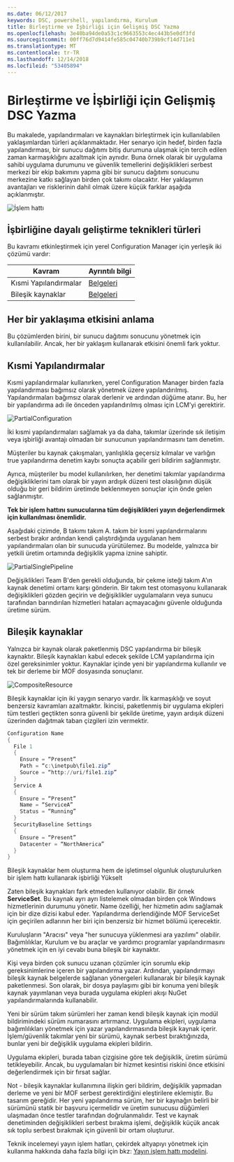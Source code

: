 ```yaml
---
ms.date: 06/12/2017
keywords: DSC, powershell, yapılandırma, Kurulum
title: Birleştirme ve İşbirliği için Gelişmiş DSC Yazma
ms.openlocfilehash: 3e40ba94de0a53c1c9663553c4ec443b5e0df3fd
ms.sourcegitcommit: 00ff76d7d9414fe585c04740b739b9cf14d711e1
ms.translationtype: MT
ms.contentlocale: tr-TR
ms.lasthandoff: 12/14/2018
ms.locfileid: "53405894"
---
```

# <a name="advanced-dsc-authoring-for-composition-and-collaboration"></a>Birleştirme ve İşbirliği için Gelişmiş DSC Yazma

Bu makalede, yapılandırmaları ve kaynakları birleştirmek için kullanılabilen yaklaşımlardan türleri açıklanmaktadır.
Her senaryo için hedef, birden fazla yapılandırması, bir sunucu dağıtımı bitiş durumuna ulaşmak için tercih edilen zaman karmaşıklığını azaltmak için aynıdır.
Buna örnek olarak bir uygulama sahibi uygulama durumunu ve güvenlik temellerini değişiklikleri serbest merkezi bir ekip bakımını yapma gibi bir sunucu dağıtımı sonucunu merkezine katkı sağlayan birden çok takımı olacaktır.
Her yaklaşımın avantajları ve risklerinin dahil olmak üzere küçük farklar aşağıda açıklanmıştır.

![İşlem hattı](../images/Pipeline.jpg)

## <a name="types-of-collaborative-authoring-techniques"></a>İşbirliğine dayalı geliştirme teknikleri türleri

Bu kavramı etkinleştirmek için yerel Configuration Manager için yerleşik iki çözümü vardır:

| Kavram | Ayrıntılı bilgi
|-|-
| Kısmi Yapılandırmalar | [Belgeleri](../pull-server/partialConfigs.md)
| Bileşik kaynaklar | [Belgeleri](../resources/authoringResourceComposite.md)

## <a name="understanding-the-impact-of-each-approach"></a>Her bir yaklaşıma etkisini anlama

Bu çözümlerden birini, bir sunucu dağıtımı sonucunu yönetmek için kullanılabilir.
Ancak, her bir yaklaşım kullanarak etkisini önemli fark yoktur.

## <a name="partial-configurations"></a>Kısmi Yapılandırmalar

Kısmi yapılandırmalar kullanırken, yerel Configuration Manager birden fazla yapılandırması bağımsız olarak yönetmek üzere yapılandırılmış.
Yapılandırmaları bağımsız olarak derlenir ve ardından düğüme atanır.
Bu, her bir yapılandırma adı ile önceden yapılandırılmış olması için LCM'yi gerektirir.

![PartialConfiguration](../images/PartialConfiguration.jpg)

İki kısmi yapılandırmaları sağlamak ya da daha, takımlar üzerinde sık iletişim veya işbirliği avantajı olmadan bir sunucunun yapılandırmasını tam denetim.

Müşteriler bu kaynak çakışmaları, yanlışlıkla geçersiz kılmalar ve varlığın true yapılandırma denetim kaybı sonuçta açabilir geri bildirim sağlanmıştır.

Ayrıca, müşteriler bu model kullanılırken, her denetimi takımlar yapılandırma değişikliklerini tam olarak bir yayın ardışık düzeni test olasılığının düşük olduğu bir geri bildirim üretimde beklenmeyen sonuçlar için önde gelen sağlanmıştır.

**Tek bir işlem hattını sunucularına tüm değişiklikleri yayın değerlendirmek için kullanılması önemlidir.**

Aşağıdaki çizimde, B takımı takım A. takım bir kısmi yapılandırmalarını serbest bırakır ardından kendi çalıştırdığında uygulanan hem yapılandırmaları olan bir sunucuda yürütülemez.
Bu modelde, yalnızca bir yetkili üretim ortamında değişiklik yapma iznine sahiptir.

![PartialSinglePipeline](../images/PartialSinglePipeline.jpg)

Değişiklikleri Team B'den gerekli olduğunda, bir çekme isteği takım A'ın kaynak denetimi ortamı karşı gönderin.
Bir takım test otomasyonu kullanarak değişiklikleri gözden geçirin ve değişiklikler uygulamaların veya sunucu tarafından barındırılan hizmetleri hataları açmayacağını güvenle olduğunda üretime sürüm.

## <a name="composite-resources"></a>Bileşik kaynaklar

Yalnızca bir kaynak olarak paketlenmiş DSC yapılandırma bir bileşik kaynaktır.
Bileşik kaynakları kabul edecek şekilde LCM yapılandırma için özel gereksinimler yoktur.
Kaynaklar içinde yeni bir yapılandırma kullanılır ve tek bir derleme bir MOF dosyasında sonuçlanır.

![CompositeResource](../images/CompositeResource.jpg)

Bileşik kaynaklar için iki yaygın senaryo vardır.
İlk karmaşıklığı ve soyut benzersiz kavramları azaltmaktır.
İkincisi, paketlenmiş bir uygulama ekipleri tüm testleri geçtikten sonra güvenli bir şekilde üretime, yayın ardışık düzeni üzerinden dağıtmak taban çizgileri izin vermektir.

```PowerShell
Configuration Name
{
  File 1
  {
    Ensure = “Present”
    Path = “c:\inetpub\file1.zip”
    Source = “http://uri/file1.zip”
  }
  Service A
  {
    Ensure = “Present”
    Name = “ServiceA”
    Status = “Running”
  }
  SecurityBaseline Settings
  {
    Ensure = “Present”
    Datacenter = “NorthAmerica”
  }
}
```

Bileşik kaynaklar hem oluşturma hem de işletimsel olgunluk oluşturulurken bir işlem hattı kullanarak işbirliği Yükselt

Zaten bileşik kaynakları fark etmeden kullanıyor olabilir.
Bir örnek **ServiceSet**.
Bu kaynak ayrı ayrı listelemek olmadan birden çok Windows hizmetlerinin durumunu yönetir.
Name özelliği, her hizmetin adını sağlamak için bir dize dizisi kabul eder.
Yapılandırma derlendiğinde MOF ServiceSet için geçirilen adlarının her biri için benzersiz bir hizmet bölümü içerecektir.

Kuruluşların "Aracısı" veya "her sunucuya yüklenmesi ara yazılımı" olabilir.
Bağımlılıklar, Kurulum ve bu araçlar ve yardımcı programlar yapılandırmasını yönetmek için en iyi cevabı buna bileşik bir kaynaktır.

Kişi veya birden çok sunucu uzanan çözümler için sorumlu ekip gereksinimlerine içeren bir yapılandırma yazar.
Ardından, yapılandırmayı bileşik kaynak belgelerde sağlanan yönergeleri kullanarak bir bileşik kaynak paketlenmesi.
Son olarak, bir dosya paylaşımı gibi bir konuma yeni bileşik kaynak yayımlanan veya burada uygulama ekipleri akışı NuGet yapılandırmalarında kullanabilir.

Yeni bir sürüm takım sürümleri her zaman kendi bileşik kaynak için modül bildirimindeki sürüm numarasını artırmanız.
Uygulama ekipleri, uygulama bağımlılıkları yönetmek için yazar yapılandırmasında bileşik kaynak içerir.
İşlem/güvenlik takımlar yeni bir sürümü, kaynak serbest bıraktığınızda, bunlar yeni bir değişiklik uygulama ekipleri bildirin.

Uygulama ekipleri, burada taban çizgisine göre tek değişiklik, üretim sürümü tetikleyebilir.
Ancak, bu uygulamaları bir hizmet kesintisi riskini önce etkisini değerlendirmek için bir fırsat sağlar.

Not - bileşik kaynaklar kullanımına ilişkin geri bildirim, değişiklik yapmadan derleme ve yeni bir MOF serbest gerektirdiğini eleştirilere eklemiştir.
Bu tasarım gereğidir.
Her yeni yapılandırma sürüm, her bir kaynağın belirli bir sürümünü statik bir başvuru içermelidir ve üretim sunucusu düğümleri ulaşmadan önce testler tarafından doğrulanmalıdır.
Test ve kaynak denetiminden değişiklikleri serbest bırakma işlemi, değişiklik küçük ancak sık toplu serbest bırakmak için güvenli bir ortam oluşturur.

Teknik incelemeyi yayın işlem hatları, çekirdek altyapıyı yönetmek için kullanma hakkında daha fazla bilgi için bkz: [Yayın işlem hattı modelini](../further-reading/whitepapers.md).
